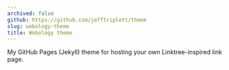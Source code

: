 ```yaml
---
archived: false
github: https://github.com/jefftriplett/theme
slug: webology-theme
title: Webology theme
---
```


My GitHub Pages (Jekyll) theme for hosting your own Linktree-inspired link page.

